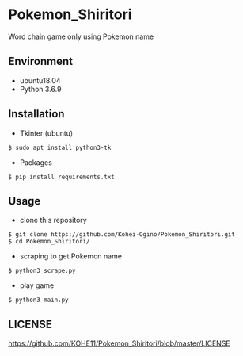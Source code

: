 Pokemon_Shiritori
====

Word chain game only using Pokemon name

## Environment
- ubuntu18.04
- Python 3.6.9

## Installation

- Tkinter (ubuntu)
```
$ sudo apt install python3-tk
```

- Packages
```
$ pip install requirements.txt
```

## Usage
- clone this repository
```
$ git clone https://github.com/Kohei-Ogino/Pokemon_Shiritori.git   
$ cd Pokemon_Shiritori/ 
```
- scraping to get Pokemon name
```
$ python3 scrape.py   
```
 - play game
 ```
$ python3 main.py
```

## LICENSE
https://github.com/KOHE11/Pokemon_Shiritori/blob/master/LICENSE
